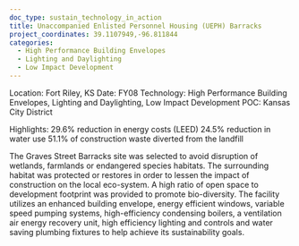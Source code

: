 ```yaml
---
doc_type: sustain_technology_in_action
title: Unaccompanied Enlisted Personnel Housing (UEPH) Barracks
project_coordinates: 39.1107949,-96.811844
categories:
  - High Performance Building Envelopes
  - Lighting and Daylighting
  - Low Impact Development
---
```


Location: Fort Riley, KS
Date: FY08
Technology: High Performance Building Envelopes, Lighting and Daylighting, Low Impact Development
POC: Kansas City District

Highlights:
29.6% reduction in energy costs (LEED)
24.5% reduction in water use
51.1% of construction waste diverted from the landfill

The Graves Street Barracks site was selected to avoid disruption of wetlands, farmlands or endangered species habitats. The surrounding habitat was protected or restores in order to lessen the impact of construction on the local eco-system. A high ratio of open space to development footprint was provided to promote bio-diversity. The facility utilizes an enhanced building envelope, energy efficient windows, variable speed pumping systems, high-efficiency condensing boilers, a ventilation air energy recovery unit, high efficiency lighting and controls and water saving plumbing fixtures to help achieve its sustainability goals.
